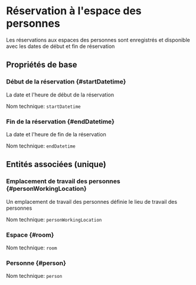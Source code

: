 # Réservation à l'espace des personnes
<!--- THIS FILE IS GENERATED PLEASE DO NOT EDIT IT DIRECTLY --->

Les réservations aux espaces des personnes sont enregistrés et disponible avec les dates de début et fin de réservation

## Propriétés de base

### Début de la réservation {#startDatetime}

La date et l'heure de début de la réservation

Nom technique: ```startDatetime```

### Fin de la réservation {#endDatetime}

La date et l'heure de fin de la réservation

Nom technique: ```endDatetime```


## Entités associées (unique)

### Emplacement de travail des personnes {#personWorkingLocation}

Un emplacement de travail des personnes définie le lieu de travail des personnes

Nom technique: ```personWorkingLocation```

### Espace {#room}



Nom technique: ```room```

### Personne {#person}



Nom technique: ```person```





